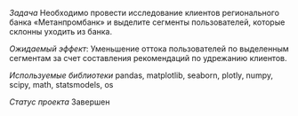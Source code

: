*Задача*
Необходимо провести исследование клиентов регионального банка «Метанпромбанк» и выделите сегменты пользователей, которые склонны уходить из банка.

*Ожидаемый эффект*: Уменьшение оттока пользователей по выделенным сегментам за счет составления рекомендаций по удрежанию клиентов.

*Используемые библиотеки*
pandas, matplotlib, seaborn, plotly, numpy, scipy, math, statsmodels, os

*Статус проекта*
Завершен
